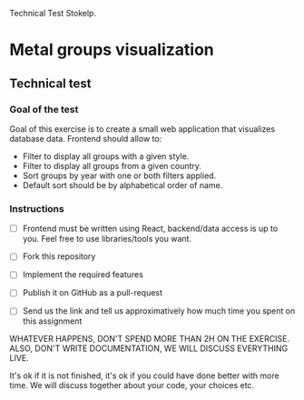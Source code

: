 Technical Test Stokelp.

# Metal groups visualization
## Technical test

### Goal of the test
Goal of this exercise is to create a small web application that visualizes database data.
Frontend should allow to:
- Filter to display all groups with a given style.
- Filter to display all groups from a given country.
- Sort groups by year with one or both filters applied.
- Default sort should be by alphabetical order of name.


### Instructions
- [ ] Frontend must be written using React, backend/data access is up to you. Feel free to use libraries/tools you want.
- [ ] Fork this repository
- [ ] Implement the required features
- [ ] Publish it on GitHub as a pull-request
- [ ] Send us the link and tell us approximatively how much time you spent on this assignment


WHATEVER HAPPENS, DON'T SPEND MORE THAN 2H ON THE EXERCISE. ALSO, DON'T WRITE DOCUMENTATION, WE WILL DISCUSS EVERYTHING LIVE.

It's ok if it is not finished, it's ok if you could have done better with more time. We will
discuss together about your code, your choices etc.


